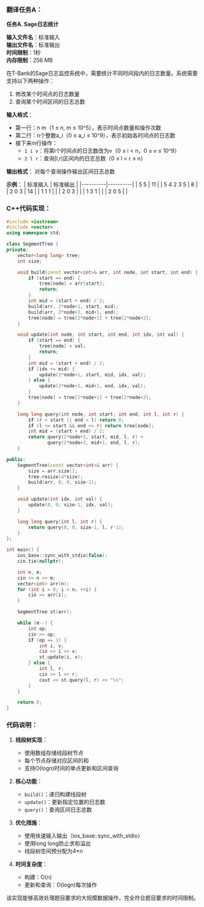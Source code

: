 ### 翻译任务A：
**任务A. Sage日志统计**

**输入文件名**：标准输入  
**输出文件名**：标准输出  
**时间限制**：1秒  
**内存限制**：256 MB  

在T-Bank的Sage日志监控系统中，需要统计不同时间段内的日志数量。系统需要支持以下两种操作：
1. 修改某个时间点的日志数量
2. 查询某个时间区间的日志总数

**输入格式**：
- 第一行：n m（1 ≤ n, m ≤ 10^5），表示时间点数量和操作次数
- 第二行：n个整数a_i（0 ≤ a_i ≤ 10^9），表示初始各时间点的日志数
- 接下来m行操作：
  - `1 i v`：将第i个时间点的日志数改为v（0 ≤ i < n，0 ≤ v ≤ 10^9）
  - `2 l r`：查询[l,r)区间内的日志总数（0 ≤ l < r ≤ n）

**输出格式**：
对每个查询操作输出区间日志总数

**示例**：
| 标准输入 | 标准输出 |
|----------|----------|
| 5 5      | 11       |
| 5 4 2 3 5 | 8        |
| 2 0 3    | 14       |
| 1 1 1    |          |
| 2 0 3    |          |
| 1 3 1    |          |
| 2 0 5    |          |

### C++代码实现：
```cpp
#include <iostream>
#include <vector>
using namespace std;

class SegmentTree {
private:
    vector<long long> tree;
    int size;

    void build(const vector<int>& arr, int node, int start, int end) {
        if (start == end) {
            tree[node] = arr[start];
            return;
        }
        int mid = (start + end) / 2;
        build(arr, 2*node+1, start, mid);
        build(arr, 2*node+2, mid+1, end);
        tree[node] = tree[2*node+1] + tree[2*node+2];
    }

    void update(int node, int start, int end, int idx, int val) {
        if (start == end) {
            tree[node] = val;
            return;
        }
        int mid = (start + end) / 2;
        if (idx <= mid) {
            update(2*node+1, start, mid, idx, val);
        } else {
            update(2*node+2, mid+1, end, idx, val);
        }
        tree[node] = tree[2*node+1] + tree[2*node+2];
    }

    long long query(int node, int start, int end, int l, int r) {
        if (r < start || end < l) return 0;
        if (l <= start && end <= r) return tree[node];
        int mid = (start + end) / 2;
        return query(2*node+1, start, mid, l, r) + 
               query(2*node+2, mid+1, end, l, r);
    }

public:
    SegmentTree(const vector<int>& arr) {
        size = arr.size();
        tree.resize(4*size);
        build(arr, 0, 0, size-1);
    }

    void update(int idx, int val) {
        update(0, 0, size-1, idx, val);
    }

    long long query(int l, int r) {
        return query(0, 0, size-1, l, r-1);
    }
};

int main() {
    ios_base::sync_with_stdio(false);
    cin.tie(nullptr);

    int n, m;
    cin >> n >> m;
    vector<int> arr(n);
    for (int i = 0; i < n; ++i) {
        cin >> arr[i];
    }

    SegmentTree st(arr);

    while (m--) {
        int op;
        cin >> op;
        if (op == 1) {
            int i, v;
            cin >> i >> v;
            st.update(i, v);
        } else {
            int l, r;
            cin >> l >> r;
            cout << st.query(l, r) << "\n";
        }
    }

    return 0;
}
```

### 代码说明：
1. **线段树实现**：
   - 使用数组存储线段树节点
   - 每个节点存储对应区间的和
   - 支持O(logn)时间的单点更新和区间查询

2. **核心功能**：
   - `build()`：递归构建线段树
   - `update()`：更新指定位置的日志数
   - `query()`：查询区间日志总数

3. **优化措施**：
   - 使用快速输入输出（ios_base::sync_with_stdio）
   - 使用long long防止求和溢出
   - 线段树空间预分配为4*n

4. **时间复杂度**：
   - 构建：O(n)
   - 更新和查询：O(logn)每次操作

该实现能够高效处理题目要求的大规模数据操作，完全符合题目要求的时间限制。
